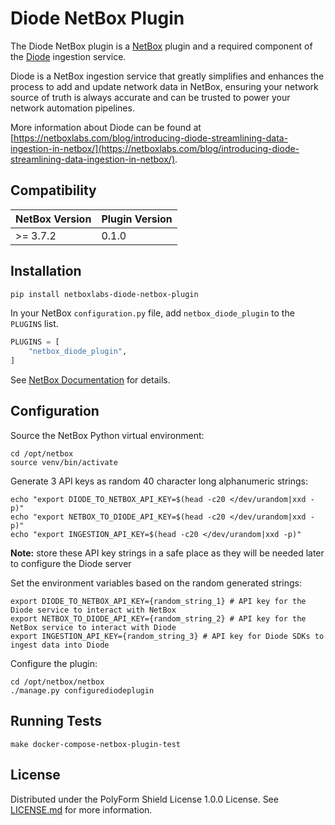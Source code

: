 # Diode NetBox Plugin

The Diode NetBox plugin is a [NetBox](https://netboxlabs.com/oss/netbox/) plugin and a required component of the [Diode](https://github.com/netboxlabs/diode) ingestion service.

Diode is a NetBox ingestion service that greatly simplifies and enhances the process to add and update network data
in NetBox, ensuring your network source of truth is always accurate and can be trusted to power your network automation
pipelines.

More information about Diode can be found
at [https://netboxlabs.com/blog/introducing-diode-streamlining-data-ingestion-in-netbox/](https://netboxlabs.com/blog/introducing-diode-streamlining-data-ingestion-in-netbox/).

## Compatibility

| NetBox Version | Plugin Version |
|----------------|----------------|
|   >= 3.7.2     |      0.1.0     |

## Installation

```bash
pip install netboxlabs-diode-netbox-plugin
```

In your NetBox `configuration.py` file, add `netbox_diode_plugin` to the `PLUGINS` list.

```python
PLUGINS = [
    "netbox_diode_plugin",
]
```

See [NetBox Documentation](https://netboxlabs.com/docs/netbox/en/stable/plugins/#installing-plugins) for details.

## Configuration

Source the NetBox Python virtual environment:

```shell
cd /opt/netbox
source venv/bin/activate
```

Generate 3 API keys as random 40 character long alphanumeric strings:

```shell
echo "export DIODE_TO_NETBOX_API_KEY=$(head -c20 </dev/urandom|xxd -p)"
echo "export NETBOX_TO_DIODE_API_KEY=$(head -c20 </dev/urandom|xxd -p)"
echo "export INGESTION_API_KEY=$(head -c20 </dev/urandom|xxd -p)"
```

**Note:** store these API key strings in a safe place as they will be needed later to configure the Diode server

Set the environment variables based on the random generated strings:

```shell
export DIODE_TO_NETBOX_API_KEY={random_string_1} # API key for the Diode service to interact with NetBox
export NETBOX_TO_DIODE_API_KEY={random_string_2} # API key for the NetBox service to interact with Diode
export INGESTION_API_KEY={random_string_3} # API key for Diode SDKs to ingest data into Diode
```

Configure the plugin:

```shell
cd /opt/netbox/netbox
./manage.py configurediodeplugin
```

## Running Tests

```shell
make docker-compose-netbox-plugin-test
```

## License

Distributed under the PolyForm Shield License 1.0.0 License. See [LICENSE.md](./LICENSE.md) for more information.
